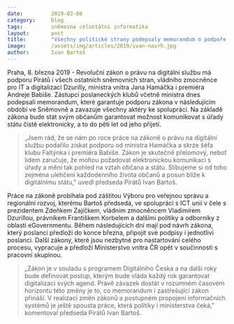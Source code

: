 ```yaml
---
date:         2019-03-08
category:     blog
tags:         sněmovna celostátní informatika
layout:       post
title:        "Všechny politické strany podepsaly memorandum o podpoře zákona o právu na digitální službu. Návrh jde do Sněmovny v březnu"
image:        /assets/img/articles/2019/ivan-navrh.jpg
author:       Ivan Bartoš
---
```


Praha, 8. března 2019 - Revoluční zákon o právu na digitální službu má podporu Pirátů i všech ostatních sněmovních stran, vládního zmocněnce pro IT a digitalizaci Dzurilly, ministra vnitra Jana Hamáčka i premiéra Andreje Babiše. Zástupci poslaneckých klubů včetně ministra dnes podepsali memorandum, které garantuje podporu zákona v následujícím období ve Sněmovně a zavazuje všechny aktéry ke spolupráci. Na základě zákona bude stát svým občanům garantovat možnost komunikovat s úřady státu čistě elektronicky, a to do pěti let od jeho přijetí.

> „Jsem rád, že se nám po roce práce na zákoně o právu na digitální službu podařilo získat podporu od ministra Hamáčka a skrze šéfa klubu Faltýnka i premiéra Babiše. Zákon je skutečně přelomový, neboť lidem zaručuje, že mohou požadovat elektronickou komunikaci s úřady a mění tak pohled na vztah občana a státu. Slibujeme si od toho zejména ulehčení každodenního života občanů a posun blíže k digitálnímu státu,” uvedl předseda Pirátů Ivan Bartoš.

Práce na zákoně probíhala pod záštitou Výboru pro veřejnou správu a regionální rozvoj, kterému Bartoš předsedá, ve spolupráci s ICT unií v čele s prezidentem Zdeňkem Zajíčkem, vládním zmocněncem Vladimírem Dzurillou, právníkem Františkem Korbelem a dalšími politiky a odborníky z oblasti eGovernmentu. Během následujících dní mají pod návrh zákona, který poslanci předloží do konce března, připojit své podpisy i jednotliví poslanci. Další zákony, které jsou nezbytné pro nastartování celého procesu, vypracuje a předloží Ministerstvo vnitra ČR opět v součinnosti s pracovní skupinou.

> „Zákon je v souladu s programem Digitálního Česka a na další roky bude definovat postup, kterým bude vláda každý rok garantovat digitalizaci svých agend. Právě závazek dostát v rozumném časovém horizontu této změny je to, co memorandum i zastřešující zákon přináší. V realizaci změn zákonů a postupném propojení informačních systémů je ještě spousta práce, která politiky i ministerstva čeká,” komentoval předseda Pirátů Ivan Bartoš.


